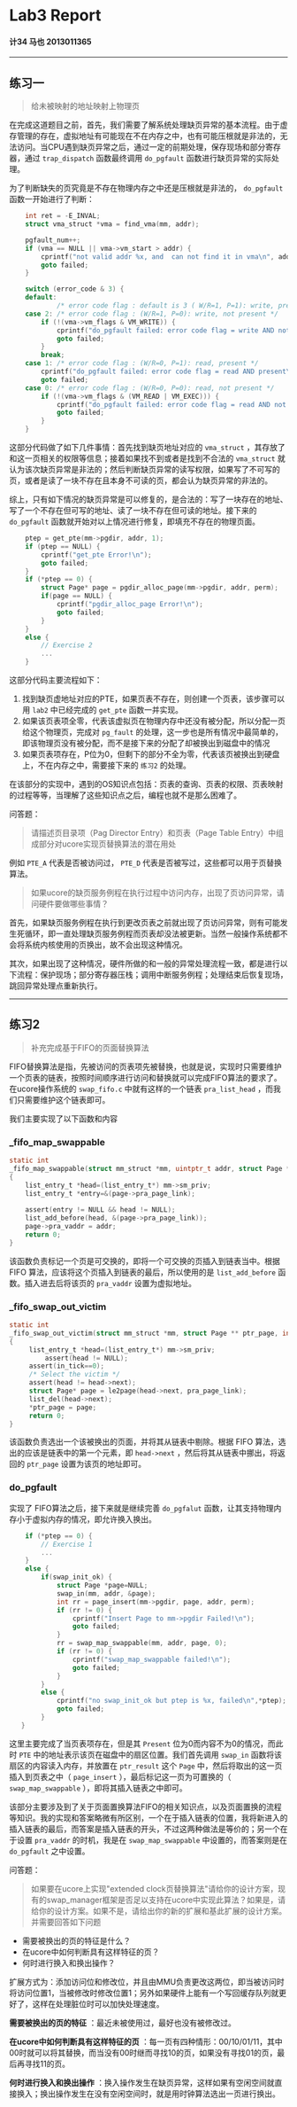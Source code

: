 # Lab3 Report
#### 计34 马也 2013011365
---

## 练习一

> 给未被映射的地址映射上物理页

在完成这道题目之前，首先，我们需要了解系统处理缺页异常的基本流程。由于虚存管理的存在，虚拟地址有可能现在不在内存之中，也有可能压根就是非法的，无法访问。当CPU遇到缺页异常之后，通过一定的前期处理，保存现场和部分寄存器，通过 `trap_dispatch` 函数最终调用 `do_pgfault` 函数进行缺页异常的实际处理。

为了判断缺失的页究竟是不存在物理内存之中还是压根就是非法的， `do_pgfault` 函数一开始进行了判断：

```c
    int ret = -E_INVAL;
    struct vma_struct *vma = find_vma(mm, addr);

    pgfault_num++;
    if (vma == NULL || vma->vm_start > addr) {
        cprintf("not valid addr %x, and  can not find it in vma\n", addr);
        goto failed;
    }

    switch (error_code & 3) {
    default:
            /* error code flag : default is 3 ( W/R=1, P=1): write, present */
    case 2: /* error code flag : (W/R=1, P=0): write, not present */
        if (!(vma->vm_flags & VM_WRITE)) {
            cprintf("do_pgfault failed: error code flag = write AND not present, but the addr's vma cannot write\n");
            goto failed;
        }
        break;
    case 1: /* error code flag : (W/R=0, P=1): read, present */
        cprintf("do_pgfault failed: error code flag = read AND present\n");
        goto failed;
    case 0: /* error code flag : (W/R=0, P=0): read, not present */
        if (!(vma->vm_flags & (VM_READ | VM_EXEC))) {
            cprintf("do_pgfault failed: error code flag = read AND not present, but the addr's vma cannot read or exec\n");
            goto failed;
        }
    }
```

这部分代码做了如下几件事情：首先找到缺页地址对应的 `vma_struct` ，其存放了和这一页相关的权限等信息；接着如果找不到或者是找到不合法的 `vma_struct` 就认为该次缺页异常是非法的；然后判断缺页异常的读写权限，如果写了不可写的页，或者是读了一块不存在且本身不可读的页，都会认为缺页异常的非法的。

综上，只有如下情况的缺页异常是可以修复的，是合法的：写了一块存在的地址、写了一个不存在但可写的地址、读了一块不存在但可读的地址。接下来的 `do_pgfault` 函数就开始对以上情况进行修复，即填充不存在的物理页面。

```c
    ptep = get_pte(mm->pgdir, addr, 1);
    if (ptep == NULL) {
    	cprintf("get_pte Error!\n");
    	goto failed;
    }
    if (*ptep == 0) {
    	struct Page* page = pgdir_alloc_page(mm->pgdir, addr, perm); 
    	if(page == NULL) {
    		cprintf("pgdir_alloc_page Error!\n");
    		goto failed;
    	}
    }
    else {
        // Exercise 2
        ...
    }
```

这部分代码主要流程如下：

1. 找到缺页虚地址对应的PTE，如果页表不存在，则创建一个页表，该步骤可以用 `lab2` 中已经完成的 `get_pte` 函数一并实现。
2. 如果该页表项全零，代表该虚拟页在物理内存中还没有被分配，所以分配一页给这个物理页，完成对 `pg_fault` 的处理，这一步也是所有情况中最简单的，即该物理页没有被分配，而不是接下来的分配了却被换出到磁盘中的情况
3. 如果页表项存在，P位为0，但剩下的部分不全为零，代表该页被换出到硬盘上，不在内存之中，需要接下来的 `练习2` 的处理。

在该部分的实现中，遇到的OS知识点包括：页表的查询、页表的权限、页表映射的过程等等，当理解了这些知识点之后，编程也就不是那么困难了。

问答题：

> 请描述页目录项（Pag Director Entry）和页表（Page Table Entry）中组成部分对ucore实现页替换算法的潜在用处

例如 `PTE_A` 代表是否被访问过， `PTE_D` 代表是否被写过，这些都可以用于页替换算法。

> 如果ucore的缺页服务例程在执行过程中访问内存，出现了页访问异常，请问硬件要做哪些事情？

首先，如果缺页服务例程在执行到更改页表之前就出现了页访问异常，则有可能发生死循环，即一直处理缺页服务例程而页表却没法被更新。当然一般操作系统都不会将系统内核使用的页换出，故不会出现这种情况。

其次，如果出现了这种情况，硬件所做的和一般的异常处理流程一致，都是进行以下流程：保护现场；部分寄存器压栈；调用中断服务例程；处理结束后恢复现场，跳回异常处理点重新执行。

---

## 练习2

> 补充完成基于FIFO的页面替换算法

FIFO替换算法是指，先被访问的页表项先被替换，也就是说，实现时只需要维护一个页表的链表，按照时间顺序进行访问和替换就可以完成FIFO算法的要求了。在ucore操作系统的 `swap_fifo.c` 中就有这样的一个链表 `pra_list_head` ，而我们只需要维护这个链表即可。

我们主要实现了以下函数和内容

### \_fifo\_map\_swappable

```c
static int
_fifo_map_swappable(struct mm_struct *mm, uintptr_t addr, struct Page *page, int swap_in)
{
    list_entry_t *head=(list_entry_t*) mm->sm_priv;
    list_entry_t *entry=&(page->pra_page_link);
 
    assert(entry != NULL && head != NULL);
    list_add_before(head, &(page->pra_page_link));
    page->pra_vaddr = addr;
    return 0;
}
```

该函数负责标记一个页是可交换的，即将一个可交换的页插入到链表当中。根据 FIFO 算法，应该将这个页插入到链表的最后，所以使用的是 `list_add_before` 函数。插入进去后将该页的 `pra_vaddr` 设置为虚拟地址。

### \_fifo\_swap\_out\_victim

```c
static int
_fifo_swap_out_victim(struct mm_struct *mm, struct Page ** ptr_page, int in_tick)
{
     list_entry_t *head=(list_entry_t*) mm->sm_priv;
         assert(head != NULL);
     assert(in_tick==0);
     /* Select the victim */
     assert(head != head->next);
     struct Page* page = le2page(head->next, pra_page_link);
     list_del(head->next);
     *ptr_page = page;
     return 0;
}
```

该函数负责选出一个该被换出的页面，并将其从链表中剔除。根据 FIFO 算法，选出的应该是链表中的第一个元素，即 `head->next` ，然后将其从链表中挪出，将返回的 `ptr_page` 设置为该页的地址即可。

### do_pgfault

实现了 FIFO算法之后，接下来就是继续完善 `do_pgfalut` 函数，让其支持物理内存小于虚拟内存的情况，即允许换入换出。

```c
    if (*ptep == 0) {
        // Exercise 1
        ...
    }
    else {
    	if(swap_init_ok) {
            struct Page *page=NULL;
            swap_in(mm, addr, &page);  
            int rr = page_insert(mm->pgdir, page, addr, perm); 
            if (rr != 0) {
            	cprintf("Insert Page to mm->pgdir Failed!\n");
            	goto failed;
            }
            rr = swap_map_swappable(mm, addr, page, 0); 
            if (rr != 0) {
            	cprintf("swap_map_swappable failed!\n");
            	goto failed;
            }
        }
        else {
            cprintf("no swap_init_ok but ptep is %x, failed\n",*ptep);
            goto failed;
        }
   }
```

这里主要完成了当页表项存在，但是其 `Present` 位为0而内容不为0的情况，而此时 `PTE` 中的地址表示该页在磁盘中的扇区位置。我们首先调用 `swap_in` 函数将该扇区的内容读入内存，并放置在 `ptr_result` 这个 `Page` 中，然后将取出的这一页插入到页表之中（ `page_insert` ），最后标记这一页为可置换的（ `swap_map_swappable` ），即将其插入链表之中即可。

该部分主要涉及到了关于页面置换算法FIFO的相关知识点，以及页面置换的流程等知识。我的实现和答案略微有所区别，一个在于插入链表的位置，我将新进入的插入链表的最后，而答案是插入链表的开头，不过这两种做法是等价的；另一个在于设置 `pra_vaddr` 的时机，我是在 `swap_map_swappable` 中设置的，而答案则是在 `do_pgfault` 之中设置。

问答题：

> 如果要在ucore上实现"extended clock页替换算法"请给你的设计方案，现有的swap_manager框架是否足以支持在ucore中实现此算法？如果是，请给你的设计方案。如果不是，请给出你的新的扩展和基此扩展的设计方案。并需要回答如下问题
* 需要被换出的页的特征是什么？
* 在ucore中如何判断具有这样特征的页？
* 何时进行换入和换出操作？

扩展方式为：添加访问位和修改位，并且由MMU负责更改这两位，即当被访问时将访问位置1，当被修改时修改位置1；另外如果硬件上能有一个写回缓存队列就更好了，这样在处理脏位时可以加快处理速度。

__需要被换出的页的特征__ ：最近未被使用过，最好也没有被修改过。

__在ucore中如何判断具有这样特征的页__ ：每一页有四种情形：00/10/01/11，其中00时就可以将其替换，而当没有00时继而寻找10的页，如果没有寻找01的页，最后再寻找11的页。

__何时进行换入和换出操作__ ：换入操作发生在缺页异常，这样如果有空闲空间就直接换入；换出操作发生在没有空闲空间时，就是用时钟算法选出一页进行换出。